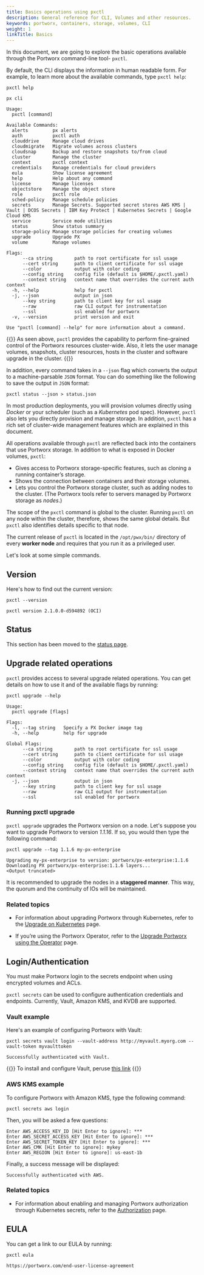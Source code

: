 ```yaml
---
title: Basics operations using pxctl
description: General reference for CLI, Volumes and other resources.
keywords: portworx, containers, storage, volumes, CLI
weight: 1
linkTitle: Basics
---
```


In this document, we are going to explore the basic operations available through the Portworx command-line tool- `pxctl`.

By default, the CLI displays the information in human readable form. For example, to learn more about the available commands, type `pxctl help`:

```text
pxctl help
```

```output
px cli

Usage:
  pxctl [command]

Available Commands:
  alerts         px alerts
  auth           pxctl auth
  clouddrive     Manage cloud drives
  cloudmigrate   Migrate volumes across clusters
  cloudsnap      Backup and restore snapshots to/from cloud
  cluster        Manage the cluster
  context        pxctl context
  credentials    Manage credentials for cloud providers
  eula           Show license agreement
  help           Help about any command
  license        Manage licenses
  objectstore    Manage the object store
  role           pxctl role
  sched-policy   Manage schedule policies
  secrets        Manage Secrets. Supported secret stores AWS KMS | Vault | DCOS Secrets | IBM Key Protect | Kubernetes Secrets | Google Cloud KMS
  service        Service mode utilities
  status         Show status summary
  storage-policy Manage storage policies for creating volumes
  upgrade        Upgrade PX
  volume         Manage volumes

Flags:
      --ca string        path to root certificate for ssl usage
      --cert string      path to client certificate for ssl usage
      --color            output with color coding
      --config string    config file (default is $HOME/.pxctl.yaml)
      --context string   context name that overrides the current auth context
  -h, --help             help for pxctl
  -j, --json             output in json
      --key string       path to client key for ssl usage
      --raw              raw CLI output for instrumentation
      --ssl              ssl enabled for portworx
  -v, --version          print version and exit

Use "pxctl [command] --help" for more information about a command.
```

{{<info>}}
As seen above, `pxctl` provides the capability to perform fine-grained control of the Portworx resources cluster-wide. Also, it lets the user manage volumes, snapshots, cluster resources, hosts in the cluster and software upgrade in the cluster.
{{</info>}}

In addition, every command takes in a `--json` flag which converts the output to a machine-parsable `JSON` format. You can do something like the following to save the output in `JSON` format:

```text
pxctl status --json > status.json
```

In most production deployments, you will provision volumes directly using _Docker_ or your scheduler (such as a _Kubernetes_ pod spec). However, `pxctl` also lets you directly provision and manage storage. In addition, `pxctl` has a rich set of cluster-wide management features which are explained in this document.

All operations available through `pxctl` are reflected back into the containers that use Portworx storage. In addition to what is exposed in Docker volumes, `pxctl`:

*   Gives access to Portworx storage-specific features, such as cloning a running container’s storage.
*   Shows the connection between containers and their storage volumes.
*   Lets you control the Portworx storage cluster, such as adding nodes to the cluster. (The Portworx tools refer to servers managed by Portworx storage as _nodes_.)

The scope of the `pxctl` command is global to the cluster. Running `pxctl` on any node within the cluster, therefore, shows the same global details. But `pxctl` also identifies details specific to that node.

The current release of `pxctl` is located in the `/opt/pwx/bin/` directory of every **worker node** and requires that you run it as a privileged user.

Let's look at some simple commands.

## Version

Here's how to find out the current version:

```text
pxctl --version
```

```output
pxctl version 2.1.0.0-d594892 (OCI)
```

## Status

This section has been moved to the [status page](/reference/cli/status).

## Upgrade related operations

`pxctl` provides access to several upgrade related operations. You can get details on how to use it and of the available flags by running:

```text
pxctl upgrade --help
```

```output
Usage:
  pxctl upgrade [flags]

Flags:
  -l, --tag string   Specify a PX Docker image tag
  -h, --help         help for upgrade

Global Flags:
      --ca string        path to root certificate for ssl usage
      --cert string      path to client certificate for ssl usage
      --color            output with color coding
      --config string    config file (default is $HOME/.pxctl.yaml)
      --context string   context name that overrides the current auth context
  -j, --json             output in json
      --key string       path to client key for ssl usage
      --raw              raw CLI output for instrumentation
      --ssl              ssl enabled for portworx
```

### Running pxctl upgrade

`pxctl upgrade` upgrades the Portworx version on a node. Let's suppose you want to upgrade Portworx to version _1.1.16_. If so, you would then type the following command:

```text
pxctl upgrade --tag 1.1.6 my-px-enterprise
```

```output
Upgrading my-px-enterprise to version: portworx/px-enterprise:1.1.6
Downloading PX portworx/px-enterprise:1.1.6 layers...
<Output truncated>
```

It is recommended to upgrade the nodes in a **staggered manner**. This way, the quorum and the continuity of IOs will be maintained.

### Related topics

* For information about upgrading Portworx through Kubernetes, refer to the [Upgrade on Kubernetes](/portworx-install-with-kubernetes/operate-and-maintain-on-kubernetes/upgrade/) page.

* If you’re using the Portworx Operator, refer to the [Upgrade Portworx using the Operator](/portworx-install-with-kubernetes/on-premise/openshift/operator/upgrade/) page.

## Login/Authentication

You must make Portworx login to the secrets endpoint when using encrypted volumes and ACLs.

`pxctl secrets` can be used to configure authentication credentials and endpoints.
Currently, Vault, Amazon KMS, and KVDB are supported.


### Vault example

Here's an example of configuring Portworx with Vault:

```text
pxctl secrets vault login --vault-address http://myvault.myorg.com --vault-token myvaulttoken
```

```output
Successfully authenticated with Vault.
```

{{<info>}}
To install and configure Vault, peruse [this link](https://www.vaultproject.io/docs/install/index.html)
{{</info>}}

### AWS KMS example

To configure Portworx with Amazon KMS, type the following command:

```text
pxctl secrets aws login
```

Then, you will be asked a few questions:

```
Enter AWS_ACCESS_KEY_ID [Hit Enter to ignore]: ***
Enter AWS_SECRET_ACCESS_KEY [Hit Enter to ignore]: ***
Enter AWS_SECRET_TOKEN_KEY [Hit Enter to ignore]: ***
Enter AWS_CMK [Hit Enter to ignore]: mykey
Enter AWS_REGION [Hit Enter to ignore]: us-east-1b
```

Finally, a success message will be displayed:

```
Successfully authenticated with AWS.
```

### Related topics

* For information about enabling and managing Portworx authorization through Kubernetes secrets, refer to the [Authorization](/portworx-install-with-kubernetes/operate-and-maintain-on-kubernetes/authorization/) page.


## EULA

You can get a link to our EULA by running:

```text
pxctl eula
```

```output
https://portworx.com/end-user-license-agreement
```
